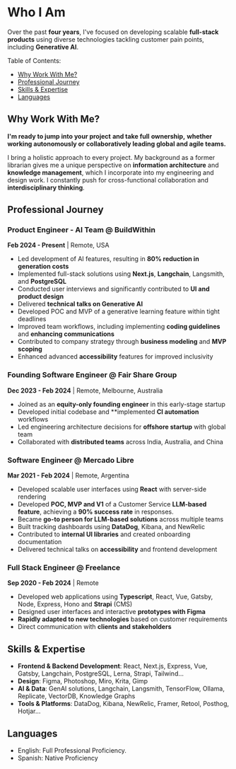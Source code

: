 # Who I Am

Over the past **four years**, I've focused on developing scalable **full-stack products** using diverse technologies tackling customer pain points, including **Generative AI**. 

Table of Contents:
- [Why Work With Me?](#why%20work%20with%20me%3F)
- [Professional Journey](#professional%20journey)
- [Skills & Expertise](#skills%20%26%20expertise)
- [Languages](#languages)

## Why Work With Me?

**I'm ready to jump into your project** **and take full** **ownership,** **whether** **working autonomously or** **collaboratively leading global and agile teams.**

I bring a holistic approach to every project. My background as a former librarian gives me a unique perspective on **information architecture** and **knowledge management**, which I incorporate into my engineering and design work. I constantly push for cross-functional collaboration and **interdisciplinary thinking**.

## Professional Journey

### Product Engineer - AI Team @ BuildWithin
**Feb 2024 - Present** | Remote, USA
- Led development of AI features, resulting in **80% reduction in** **generation costs**
- Implemented full-stack solutions using **Next.js**, **Langchain**, Langsmith, and **PostgreSQL**
- Conducted user interviews and significantly contributed to **UI and product design**
- Delivered **technical talks on Generative AI**
- Developed POC and MVP of a generative learning feature within tight deadlines
- Improved team workflows, including implementing **coding guidelines** and **enhancing communications**
- Contributed to company strategy through **business modeling** and **MVP scoping**
- Enhanced advanced **accessibility** features for improved inclusivity

### Founding Software Engineer @ Fair Share Group
**Dec 2023 - Feb 2024** | Remote, Melbourne, Australia
- Joined as an **equity-only founding engineer** in this early-stage startup
- Developed initial codebase and **implemented **CI automation** workflows
- Led engineering architecture decisions for **offshore startup** with global team
- Collaborated with **distributed teams** across India, Australia, and China

### Software Engineer @ Mercado Libre
**Mar 2021 - Feb 2024** | Remote, Argentina
- Developed scalable user interfaces using **React** with server-side rendering
- Developed **POC, MVP and V1** of a Customer Service **LLM-based feature**, achieving a **90% success rate** in responses.
- Became **go-to person for LLM-based solutions** across multiple teams
- Built tracking dashboards using **DataDog**, Kibana, and NewRelic
- Contributed to **internal UI libraries** and created onboarding documentation
- Delivered technical talks on **accessibility** and frontend development

### Full Stack Engineer @ Freelance
**Sep 2020 - Feb 2024** | Remote
- Developed web applications using **Typescript**, React, Vue, Gatsby, Node, Express, Hono and **Strapi** (CMS)
- Designed user interfaces and interactive **prototypes with Figma**
- **Rapidly adapted to new technologies** based on customer requirements
- Direct communication with **clients and stakeholders**

## Skills & Expertise

- **Frontend & Backend Development**: React, Next.js, Express, Vue, Gatsby, Langchain, PostgreSQL, Lerna, Strapi, Tailwind...
- **Design**: Figma, Photoshop, Miro, Krita, Gimp
- **AI & Data**: GenAI solutions, Langchain, Langsmith, TensorFlow, Ollama, Replicate, VectorDB, Knowledge Graphs
- **Tools & Platforms**: DataDog, Kibana, NewRelic, Framer, Retool, Posthog, Hotjar...

## Languages

- English: Full Professional Proficiency.
- Spanish: Native Proficiency

